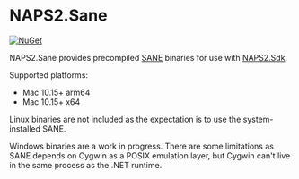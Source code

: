 # NAPS2.Sane

[![NuGet](https://img.shields.io/nuget/v/NAPS2.Sane)](https://www.nuget.org/packages/NAPS2.Sane/)

NAPS2.Sane provides precompiled [SANE](https://sane-project.org/) binaries for use with [NAPS2.Sdk](https://github.com/cyanfish/naps2/tree/master/NAPS2.Sdk).

Supported platforms:
- Mac 10.15+ arm64
- Mac 10.15+ x64

Linux binaries are not included as the expectation is to use the system-installed SANE.

Windows binaries are a work in progress. There are some limitations as SANE depends on Cygwin as a POSIX emulation layer, but Cygwin can't live in the same process as the .NET runtime.